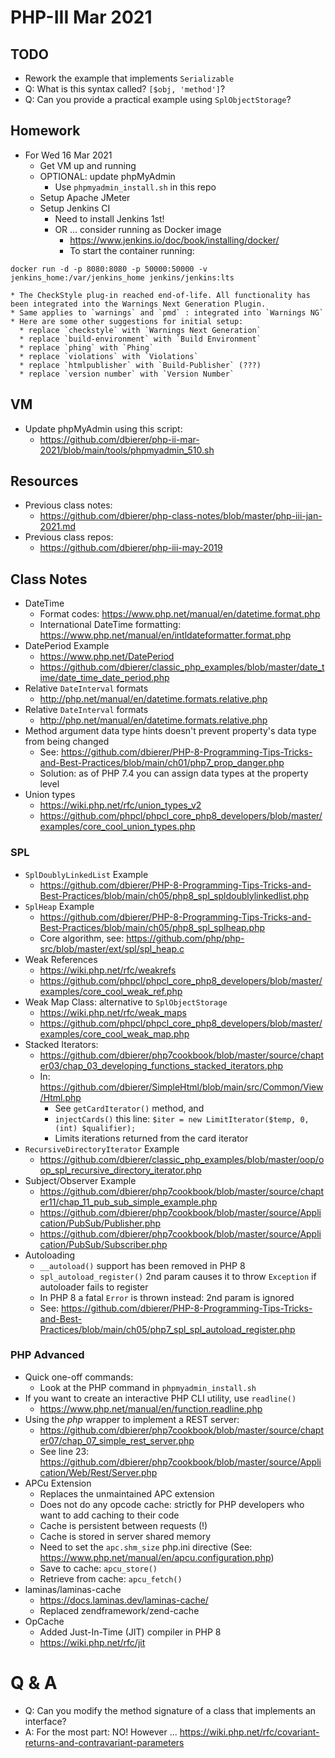 # PHP-III Mar 2021

## TODO
* Rework the example that implements `Serializable`
* Q: What is this syntax called? `[$obj, 'method']`?
* Q: Can you provide a practical example using `SplObjectStorage`?

## Homework
* For Wed 16 Mar 2021
  * Get VM up and running
  * OPTIONAL: update phpMyAdmin
     * Use `phpmyadmin_install.sh` in this repo
  * Setup Apache JMeter
  * Setup Jenkins CI
    * Need to install Jenkins 1st!
    * OR ... consider running as Docker image
      * https://www.jenkins.io/doc/book/installing/docker/
      * To start the container running:
```
docker run -d -p 8080:8080 -p 50000:50000 -v jenkins_home:/var/jenkins_home jenkins/jenkins:lts
```
    * The CheckStyle plug-in reached end-of-life. All functionality has been integrated into the Warnings Next Generation Plugin.
    * Same applies to `warnings` and `pmd` : integrated into `Warnings NG`
    * Here are some other suggestions for initial setup:
      * replace `checkstyle` with `Warnings Next Generation`
      * replace `build-environment` with `Build Environment`
      * replace `phing` with `Phing`
      * replace `violations` with `Violations`
      * replace `htmlpublisher` with `Build-Publisher` (???)
      * replace `version number` with `Version Number`

## VM
* Update phpMyAdmin using this script:
  * https://github.com/dbierer/php-ii-mar-2021/blob/main/tools/phpmyadmin_510.sh

## Resources
* Previous class notes:
  * https://github.com/dbierer/php-class-notes/blob/master/php-iii-jan-2021.md
* Previous class repos:
  * https://github.com/dbierer/php-iii-may-2019

## Class Notes
* DateTime
  * Format codes: https://www.php.net/manual/en/datetime.format.php
  * International DateTime formatting: https://www.php.net/manual/en/intldateformatter.format.php
* DatePeriod Example
  * https://www.php.net/DatePeriod
  * https://github.com/dbierer/classic_php_examples/blob/master/date_time/date_time_date_period.php
* Relative `DateInterval` formats
  * http://php.net/manual/en/datetime.formats.relative.php
* Relative `DateInterval` formats
  * http://php.net/manual/en/datetime.formats.relative.php
* Method argument data type hints doesn't prevent property's data type from being changed
  * See: https://github.com/dbierer/PHP-8-Programming-Tips-Tricks-and-Best-Practices/blob/main/ch01/php7_prop_danger.php
  * Solution: as of PHP 7.4 you can assign data types at the property level
* Union types
  * https://wiki.php.net/rfc/union_types_v2
  * https://github.com/phpcl/phpcl_core_php8_developers/blob/master/examples/core_cool_union_types.php
### SPL
* `SplDoublyLinkedList` Example
  * https://github.com/dbierer/PHP-8-Programming-Tips-Tricks-and-Best-Practices/blob/main/ch05/php8_spl_spldoublylinkedlist.php
* `SplHeap` Example
  * https://github.com/dbierer/PHP-8-Programming-Tips-Tricks-and-Best-Practices/blob/main/ch05/php8_spl_splheap.php
  * Core algorithm, see: https://github.com/php/php-src/blob/master/ext/spl/spl_heap.c
* Weak References
  * https://wiki.php.net/rfc/weakrefs
  * https://github.com/phpcl/phpcl_core_php8_developers/blob/master/examples/core_cool_weak_ref.php
* Weak Map Class: alternative to `SplObjectStorage`
  * https://wiki.php.net/rfc/weak_maps
  * https://github.com/phpcl/phpcl_core_php8_developers/blob/master/examples/core_cool_weak_map.php
* Stacked Iterators:
  * https://github.com/dbierer/php7cookbook/blob/master/source/chapter03/chap_03_developing_functions_stacked_iterators.php
  * In: https://github.com/dbierer/SimpleHtml/blob/main/src/Common/View/Html.php
    * See `getCardIterator()` method, and
    * `injectCards()` this line: `$iter = new LimitIterator($temp, 0, (int) $qualifier);`
    * Limits iterations returned from the card iterator
* `RecursiveDirectoryIterator` Example
  * https://github.com/dbierer/classic_php_examples/blob/master/oop/oop_spl_recursive_directory_iterator.php
* Subject/Observer Example
  * https://github.com/dbierer/php7cookbook/blob/master/source/chapter11/chap_11_pub_sub_simple_example.php
  * https://github.com/dbierer/php7cookbook/blob/master/source/Application/PubSub/Publisher.php
  * https://github.com/dbierer/php7cookbook/blob/master/source/Application/PubSub/Subscriber.php
* Autoloading
  * `__autoload()` support has been removed in PHP 8
  * `spl_autoload_register()` 2nd param causes it to throw `Exception` if autoloader fails to register
  * In PHP 8 a fatal `Error` is thrown instead: 2nd param is ignored
  * See: https://github.com/dbierer/PHP-8-Programming-Tips-Tricks-and-Best-Practices/blob/main/ch05/php7_spl_spl_autoload_register.php
### PHP Advanced
* Quick one-off commands:
  * Look at the PHP command in `phpmyadmin_install.sh`
* If you want to create an interactive PHP CLI utility, use `readline()`
  * https://www.php.net/manual/en/function.readline.php
* Using the *php* wrapper to implement a REST server:
  * https://github.com/dbierer/php7cookbook/blob/master/source/chapter07/chap_07_simple_rest_server.php
  * See line 23: https://github.com/dbierer/php7cookbook/blob/master/source/Application/Web/Rest/Server.php
* APCu Extension
  * Replaces the unmaintained APC extension
  * Does not do any opcode cache: strictly for PHP developers who want to add caching to their code
  * Cache is persistent between requests (!)
  * Cache is stored in server shared memory
  * Need to set the `apc.shm_size` php.ini directive (See: https://www.php.net/manual/en/apcu.configuration.php)
  * Save to cache: `apcu_store()`
  * Retrieve from cache: `apcu_fetch()`
* laminas/laminas-cache
  * https://docs.laminas.dev/laminas-cache/
  * Replaced zendframework/zend-cache
* OpCache
  * Added Just-In-Time (JIT) compiler in PHP 8
  * https://wiki.php.net/rfc/jit

# Q & A
* Q: Can you modify the method signature of a class that implements an interface?
* A: For the most part: NO!  However ... https://wiki.php.net/rfc/covariant-returns-and-contravariant-parameters
